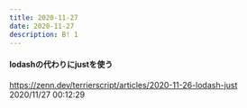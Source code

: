 ```yaml
---
title: 2020-11-27
date: 2020-11-27
description: B! 1
---
```


#### lodashの代わりにjustを使う
https://zenn.dev/terrierscript/articles/2020-11-26-lodash-just<br>
2020/11/27 00:12:29<br>



